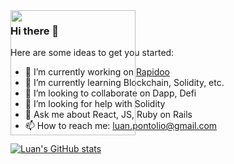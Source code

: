 
<img src="https://user-images.githubusercontent.com/6892058/111561286-fd434d80-8772-11eb-9329-a11bed288542.gif" style="width: 200px; height: 200px; position: absolute">

### Hi there 👋

Here are some ideas to get you started:

- 🔭 I’m currently working on [Rapidoo](https://rapidoo.com.br//)
- 🌱 I’m currently learning Blockchain, Solidity, etc.
- 👯 I’m looking to collaborate on Dapp, Defi
- 🤔 I’m looking for help with Solidity
- 💬 Ask me about React, JS, Ruby on Rails
- 📫 How to reach me: luan.pontolio@gmail.com

[![Luan's GitHub stats](https://github-readme-stats.vercel.app/api?username=luanpontolio)](https://github.com/luanpontolio/github-readme-stats)


<!--
**luanpontolio/luanpontolio** is a ✨ _special_ ✨ repository because its `README.md` (this file) appears on your GitHub profile.

Here are some ideas to get you started:

- 🔭 I’m currently working on Bionexo(https://bionexo.com/)
- 🌱 I’m currently learning ...
- 👯 I’m looking to collaborate on ...
- 🤔 I’m looking for help with ...
- 💬 Ask me about ...
- 📫 How to reach me: ...
- 😄 Pronouns: ...
- ⚡ Fun fact: ...
-->
